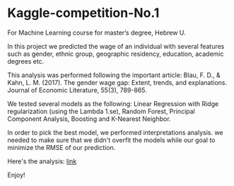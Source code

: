 # Kaggle-competition-No.1
For Machine Learning course for master’s degree, Hebrew U.

In this project we predicted the wage of an individual with several features such as gender, ethnic group, geographic residency,
education, academic degrees etc.

This analysis was performed following the important article:
Blau, F. D., & Kahn, L. M. (2017). The gender wage gap: Extent, trends, and explanations. Journal of Economic Literature, 55(3), 789-865.

We tested several models as the following: Linear Regression with Ridge regularization (using the Lambda 1.se),
Random Forest, Principal Component Analysis, Boosting and K-Nearest Neighbor.

In order to pick the best model, we performed interpretations analysis. we needed to make sure that we didn't overfit the models while 
our goal to minimize the RMSE of our prediction.

Here's the analysis: [link](https://rawcdn.githack.com/elior631/Kaggle-competition-No.1/5de8b1df73df39f000c3aa534b68deb45c61511c/Kaggle-rmd-E_Lior.html)

Enjoy!
